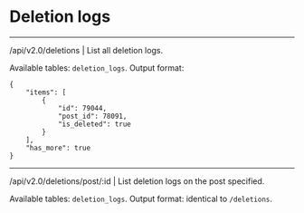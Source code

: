 # Deletion logs

---
/api/v2.0/deletions | List all deletion logs.

Available tables: `deletion_logs`.
Output format:

    {
        "items": [
            {
                "id": 79044,
                "post_id": 78091,
                "is_deleted": true
            }
        ],
        "has_more": true
    }
---
/api/v2.0/deletions/post/:id | List deletion logs on the post specified.

Available tables: `deletion_logs`.
Output format: identical to `/deletions`.